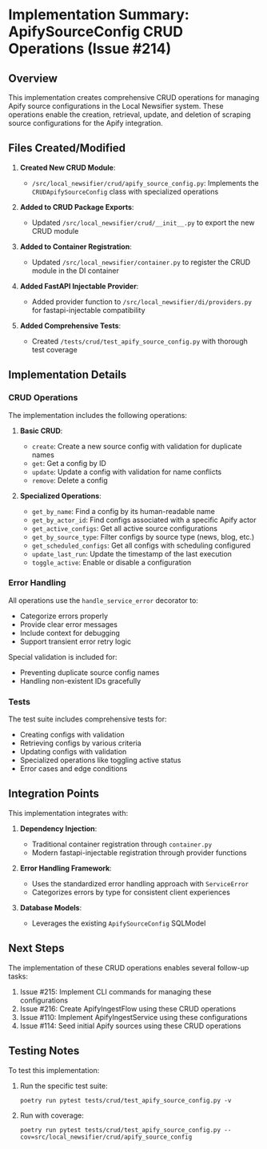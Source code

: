 # Implementation Summary: ApifySourceConfig CRUD Operations (Issue #214)

## Overview

This implementation creates comprehensive CRUD operations for managing Apify source configurations in the Local Newsifier system. These operations enable the creation, retrieval, update, and deletion of scraping source configurations for the Apify integration.

## Files Created/Modified

1. **Created New CRUD Module**:
   - `/src/local_newsifier/crud/apify_source_config.py`: Implements the `CRUDApifySourceConfig` class with specialized operations

2. **Added to CRUD Package Exports**:
   - Updated `/src/local_newsifier/crud/__init__.py` to export the new CRUD module

3. **Added to Container Registration**:
   - Updated `/src/local_newsifier/container.py` to register the CRUD module in the DI container

4. **Added FastAPI Injectable Provider**:
   - Added provider function to `/src/local_newsifier/di/providers.py` for fastapi-injectable compatibility

5. **Added Comprehensive Tests**:
   - Created `/tests/crud/test_apify_source_config.py` with thorough test coverage

## Implementation Details

### CRUD Operations

The implementation includes the following operations:

1. **Basic CRUD**:
   - `create`: Create a new source config with validation for duplicate names
   - `get`: Get a config by ID
   - `update`: Update a config with validation for name conflicts
   - `remove`: Delete a config

2. **Specialized Operations**:
   - `get_by_name`: Find a config by its human-readable name
   - `get_by_actor_id`: Find configs associated with a specific Apify actor
   - `get_active_configs`: Get all active source configurations
   - `get_by_source_type`: Filter configs by source type (news, blog, etc.)
   - `get_scheduled_configs`: Get all configs with scheduling configured
   - `update_last_run`: Update the timestamp of the last execution
   - `toggle_active`: Enable or disable a configuration

### Error Handling

All operations use the `handle_service_error` decorator to:
- Categorize errors properly
- Provide clear error messages
- Include context for debugging
- Support transient error retry logic

Special validation is included for:
- Preventing duplicate source config names
- Handling non-existent IDs gracefully

### Tests

The test suite includes comprehensive tests for:
- Creating configs with validation
- Retrieving configs by various criteria
- Updating configs with validation
- Specialized operations like toggling active status
- Error cases and edge conditions

## Integration Points

This implementation integrates with:

1. **Dependency Injection**:
   - Traditional container registration through `container.py`
   - Modern fastapi-injectable registration through provider functions

2. **Error Handling Framework**:
   - Uses the standardized error handling approach with `ServiceError`
   - Categorizes errors by type for consistent client experiences

3. **Database Models**:
   - Leverages the existing `ApifySourceConfig` SQLModel

## Next Steps

The implementation of these CRUD operations enables several follow-up tasks:

1. Issue #215: Implement CLI commands for managing these configurations
2. Issue #216: Create ApifyIngestFlow using these CRUD operations
3. Issue #110: Implement ApifyIngestService using these configurations
4. Issue #114: Seed initial Apify sources using these CRUD operations

## Testing Notes

To test this implementation:

1. Run the specific test suite:
   ```
   poetry run pytest tests/crud/test_apify_source_config.py -v
   ```

2. Run with coverage:
   ```
   poetry run pytest tests/crud/test_apify_source_config.py --cov=src/local_newsifier/crud/apify_source_config
   ```